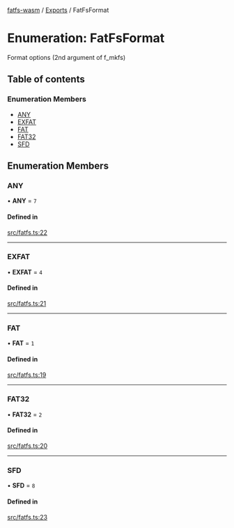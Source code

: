 [fatfs-wasm](../README.md) / [Exports](../modules.md) / FatFsFormat

# Enumeration: FatFsFormat

Format options (2nd argument of f_mkfs)

## Table of contents

### Enumeration Members

- [ANY](FatFsFormat.md#any)
- [EXFAT](FatFsFormat.md#exfat)
- [FAT](FatFsFormat.md#fat)
- [FAT32](FatFsFormat.md#fat32)
- [SFD](FatFsFormat.md#sfd)

## Enumeration Members

### ANY

• **ANY** = ``7``

#### Defined in

[src/fatfs.ts:22](https://github.com/parkertomatoes/fatfs-wasm/blob/b3504de/src/fatfs.ts#L22)

___

### EXFAT

• **EXFAT** = ``4``

#### Defined in

[src/fatfs.ts:21](https://github.com/parkertomatoes/fatfs-wasm/blob/b3504de/src/fatfs.ts#L21)

___

### FAT

• **FAT** = ``1``

#### Defined in

[src/fatfs.ts:19](https://github.com/parkertomatoes/fatfs-wasm/blob/b3504de/src/fatfs.ts#L19)

___

### FAT32

• **FAT32** = ``2``

#### Defined in

[src/fatfs.ts:20](https://github.com/parkertomatoes/fatfs-wasm/blob/b3504de/src/fatfs.ts#L20)

___

### SFD

• **SFD** = ``8``

#### Defined in

[src/fatfs.ts:23](https://github.com/parkertomatoes/fatfs-wasm/blob/b3504de/src/fatfs.ts#L23)
